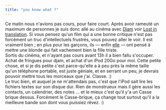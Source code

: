```yaml
---
title: "you know what ?"
---
```


Ce matin nous n'avions pas cours, pour faire court. Après avoir rameuté un
maximum de personnes je suis donc allé au cinéma avec
[Djam](http://dailydjam.free.fr) voir [Lost in
translation](http://www.imdb.com/title/tt0335266/). Si vous pensez qu'un film
qui a une bonne critique n'est pas forcément un truc d'intellectuels frustrés,
vous pouvez aller le voir. Il est vraiment bien ; en plus pour les garçons,
ils — enfin [elle](http://www.imdb.com/name/nm0001068/) — ont pensé à mettre
une blonde qui fait vachement bien la fille triste.  
Sortis du cinéma, et n'ayant pas cours avant 13h il a bien fallu s'occuper.
Achat de fringues pour djam, et achat d'un iPod 20Go pour moi. Cette petite
chose, et si je dis petite c'est parce-qu'elle a à peu près la même taille
qu'un téléphone portable, est juste géniale, et en serrant un peu, je devrais
pouvoir mettre tous les morceaux que j'ai. Classe. :)  
Le truc bien, et auquel je ne m'attendais pas, c'est que l'iPod sait lire les
fichiers textes sur son disque dur. Rien de monstrueux mais il gère aussi les
contacts, un calendrier, des notes ... et le mieux c'est qu'il y'a un Casse
brique dessus. Forcément le Casse-brique, ça change tout surtout qu'il a la
meilleure bande son dont vous puissiez rêvez. :)

